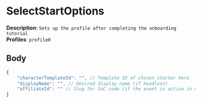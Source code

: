 # SelectStartOptions

**Description**: `Sets up the profile after completing the onboarding tutorial` \
**Profiles**: `profile0`

## Body

```js
{
    "characterTemplateId": "", // Template ID of chosen starter hero
    "displayName": "", // Desired display name (if headless)
    "affiliateId": "" // Slug for SaC code (if the event is active in marketing channel on calendar; event ended ~2020)
}
```
